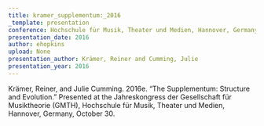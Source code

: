 ```yaml
---
title: kramer_supplementum:_2016
_template: presentation
conference: Hochschule für Musik, Theater und Medien, Hannover, Germany
presentation_date: 2016
author: ehopkins
upload: None
presentation_author: Krämer, Reiner and Cumming, Julie
presentation_year: 2016
---
```

Krämer, Reiner, and Julie Cumming. 2016e. “The Supplementum: Structure and Evolution.” Presented at the Jahreskongress der Gesellschaft für Musiktheorie (GMTH), Hochschule für Musik, Theater und Medien, Hannover, Germany, October 30.